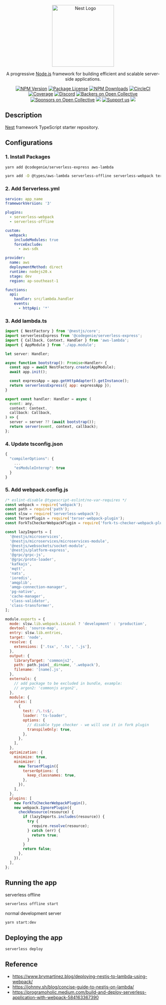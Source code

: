 <p align="center">
  <a href="http://nestjs.com/" target="blank"><img src="https://nestjs.com/img/logo-small.svg" width="200" alt="Nest Logo" /></a>
</p>

[circleci-image]: https://img.shields.io/circleci/build/github/nestjs/nest/master?token=abc123def456
[circleci-url]: https://circleci.com/gh/nestjs/nest

  <p align="center">A progressive <a href="http://nodejs.org" target="_blank">Node.js</a> framework for building efficient and scalable server-side applications.</p>
    <p align="center">
<a href="https://www.npmjs.com/~nestjscore" target="_blank"><img src="https://img.shields.io/npm/v/@nestjs/core.svg" alt="NPM Version" /></a>
<a href="https://www.npmjs.com/~nestjscore" target="_blank"><img src="https://img.shields.io/npm/l/@nestjs/core.svg" alt="Package License" /></a>
<a href="https://www.npmjs.com/~nestjscore" target="_blank"><img src="https://img.shields.io/npm/dm/@nestjs/common.svg" alt="NPM Downloads" /></a>
<a href="https://circleci.com/gh/nestjs/nest" target="_blank"><img src="https://img.shields.io/circleci/build/github/nestjs/nest/master" alt="CircleCI" /></a>
<a href="https://coveralls.io/github/nestjs/nest?branch=master" target="_blank"><img src="https://coveralls.io/repos/github/nestjs/nest/badge.svg?branch=master#9" alt="Coverage" /></a>
<a href="https://discord.gg/G7Qnnhy" target="_blank"><img src="https://img.shields.io/badge/discord-online-brightgreen.svg" alt="Discord"/></a>
<a href="https://opencollective.com/nest#backer" target="_blank"><img src="https://opencollective.com/nest/backers/badge.svg" alt="Backers on Open Collective" /></a>
<a href="https://opencollective.com/nest#sponsor" target="_blank"><img src="https://opencollective.com/nest/sponsors/badge.svg" alt="Sponsors on Open Collective" /></a>
  <a href="https://paypal.me/kamilmysliwiec" target="_blank"><img src="https://img.shields.io/badge/Donate-PayPal-ff3f59.svg"/></a>
    <a href="https://opencollective.com/nest#sponsor"  target="_blank"><img src="https://img.shields.io/badge/Support%20us-Open%20Collective-41B883.svg" alt="Support us"></a>
  <a href="https://twitter.com/nestframework" target="_blank"><img src="https://img.shields.io/twitter/follow/nestframework.svg?style=social&label=Follow"></a>
</p>
  <!--[![Backers on Open Collective](https://opencollective.com/nest/backers/badge.svg)](https://opencollective.com/nest#backer)
  [![Sponsors on Open Collective](https://opencollective.com/nest/sponsors/badge.svg)](https://opencollective.com/nest#sponsor)-->

## Description

[Nest](https://github.com/nestjs/nest) framework TypeScript starter repository.

## Configurations

### 1. Install Packages

```bash
yarn add @codegenie/serverless-express aws-lambda
```
```bash
yarn add -D @types/aws-lambda serverless-offline serverless-webpack terser-webpack-plugin fork-ts-checker-webpack-plugin
```

### 2. Add Serverless.yml

```yml
service: app_name
frameworkVersion: '3'

plugins:
  - serverless-webpack
  - serverless-offline

custom:
  webpack:
    includeModules: true
    forceExclude:
      - aws-sdk

provider:
  name: aws
  deploymentMethod: direct
  runtime: nodejs20.x
  stage: dev
  region: ap-southeast-1

functions:
  api:
    handler: src/lambda.handler
    events:
      - httpApi: '*'
```

### 3. Add lambda.ts

```js
import { NestFactory } from '@nestjs/core';
import serverlessExpress from '@codegenie/serverless-express';
import { Callback, Context, Handler } from 'aws-lambda';
import { AppModule } from './app.module';

let server: Handler;

async function bootstrap(): Promise<Handler> {
  const app = await NestFactory.create(AppModule);
  await app.init();

  const expressApp = app.getHttpAdapter().getInstance();
  return serverlessExpress({ app: expressApp });
}

export const handler: Handler = async (
  event: any,
  context: Context,
  callback: Callback,
) => {
  server = server ?? (await bootstrap());
  return server(event, context, callback);
};
```

### 4. Update tsconfig.json

```js
{
  "compilerOptions": {
    ...
    "esModuleInterop": true
  }
}
```

### 5. Add webpack.config.js

```js
/* eslint-disable @typescript-eslint/no-var-requires */
const webpack = require('webpack');
const path = require('path');
const slsw = require('serverless-webpack');
const TerserPlugin = require('terser-webpack-plugin');
const ForkTsCheckerWebpackPlugin = require('fork-ts-checker-webpack-plugin');

const lazyImports = [
  '@nestjs/microservices',
  '@nestjs/microservices/microservices-module',
  '@nestjs/websockets/socket-module',
  '@nestjs/platform-express',
  '@grpc/grpc-js',
  '@grpc/proto-loader',
  'kafkajs',
  'mqtt',
  'nats',
  'ioredis',
  'amqplib',
  'amqp-connection-manager',
  'pg-native',
  'cache-manager',
  'class-validator',
  'class-transformer',
];

module.exports = {
  mode: slsw.lib.webpack.isLocal ? 'development' : 'production',
  devtool: 'source-map',
  entry: slsw.lib.entries,
  target: 'node',
  resolve: {
    extensions: ['.tsx', '.ts', '.js'],
  },
  output: {
    libraryTarget: 'commonjs2',
    path: path.join(__dirname, '.webpack'),
    filename: '[name].js',
  },
  externals: {
    // add package to be excluded in bundle, example:
    // argon2: 'commonjs argon2',
  },
  module: {
    rules: [
      {
        test: /\.ts$/,
        loader: 'ts-loader',
        options: {
          // disable type checker - we will use it in fork plugin
          transpileOnly: true,
        },
      },
    ],
  },
  optimization: {
    minimize: true,
    minimizer: [
      new TerserPlugin({
        terserOptions: {
          keep_classnames: true,
        },
      }),
    ],
  },
  plugins: [
    new ForkTsCheckerWebpackPlugin(),
    new webpack.IgnorePlugin({
      checkResource(resource) {
        if (lazyImports.includes(resource)) {
          try {
            require.resolve(resource);
          } catch (err) {
            return true;
          }
        }
        return false;
      },
    }),
  ],
};
```

## Running the app

serverless offline
```bash
serverless offline start
```
normal development server
```bash
yarn start:dev
```

## Deploying the app

```bash
serverless deploy
```

## Reference

- https://www.brymartinez.blog/deploying-nestjs-to-lambda-using-webpack/
- https://johnny.sh/blog/concise-guide-to-nestjs-on-lambda/
- https://programoholic.medium.com/build-and-deploy-serverless-application-with-webpack-584163367390
